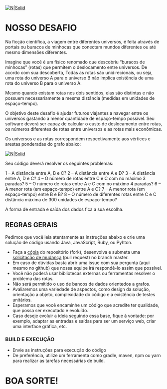 [![N|Solid](http://solutis.com.br/images/logo.png)](http://solutis.com.br)

# NOSSO DESAFIO
Na ficção científica, a viagem entre diferentes universos, é feita através de portais ou buracos de minhocas que conectam mundos diferentes ou até mesmo dimensões diferentes.

Imagine que você é um físico renomado que descobriu “buracos de minhocas” (rotas) que permitem o deslocamento entre universos. De acordo com sua descoberta, 
Todas as rotas são unidirecionais, ou seja, uma rota do universo A para o universo B não implica existência de uma rota do universo B para o universo A.
 
Mesmo quando existam rotas nos dois sentidos, elas são distintas e não possuem necessariamente a mesma distância (medidas em unidades de espaço-tempo).

O objetivo deste desafio é ajudar futuros viajantes a navegar entre os universos gastando a menor quantidade de espaço-tempo possível. 
Seu software deverá ser capaz de calcular o custo de deslocamento entre rotas, os números diferentes de rotas entre universos e as rotas mais econômicas.

Os universos e as rotas correspondem respectivamente aos vértices e arestas ponderadas do grafo abaixo:

[![N|Solid](https://github.com/solutisfsw/desafio-multiverso-grafos/raw/master/grafo.png)](Grafo)

Seu código deverá resolver os seguintes problemas:

1 – A distância entre A, B e C?
2 – A distância entre A e D?
3 – A distância entre A, D e C?
4 – O número de rotas entre C e C com no máximo 3 paradas?
5 – O número de rotas entre A e C com no máximo 4 paradas?
6 – A menor rota (em espaço-tempo) entre A e C?
7 – A menor rota (em espaço-tempo) entre B e B?
8 – O número de diferentes rotas entre C e C distância máxima de 300 unidades de espaço-tempo?

A forma de entrada e saída dos dados fica a sua escolha.

## REGRAS GERAIS
Pedimos que você leia atentamente as instruções abaixo e crie uma solução de código usando Java, JavaScript, Ruby, ou Pyhton.

- Faça a [cópia](https://help.github.com/articles/fork-a-repo/) do repositório (fork), desenvolva e submeta uma [solicitação de mudança](https://help.github.com/articles/creating-a-pull-request/) (pull request) no branch master.
- Em caso de dúvidas basta abrir uma issue com sua pergunta (aqui mesmo no github) que nossa equipe irá respondê-lo assim que possível.
- Você não poderá usar bibliotecas externas ou ferramentas resolver o problema das rotas.
- Não será permitido o uso de bancos de dados orientedos a grafos.
- Avaliaremos uma variedade de aspectos, como design da solução, orientação a objeto, complexidade do código e a existência de testes unitários.
- Esperamos que você encaminhe um código que acredite ter qualidade, que possa ser executado e evoluído.
- Caso deseje evoluir a ideia seguindo essa base, fique à vontade: por exemplo, adaptar as entradas e saídas para ser um serviço web, criar uma interface gráfica, etc.

### BUILD E EXECUÇÃO
- Envie as instruções para execução do código
- De preferência, utilize um ferramenta como gradle, maven, npm ou yarn para realizar as tarefas necessárias de build.


# BOA SORTE!
